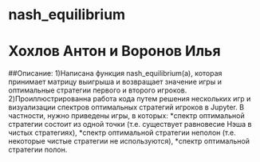 # nash_equilibrium
# Хохлов Антон и Воронов Илья
##Описание: 1)Написана функция nash_equilibrium(a), которая принимает матрицу выигрыша и возвращает значение игры и оптимальные стратегии первого и второго игроков. 2)Проиллюстрированна работа кода путем решения нескольких игр и визуализации спектров оптимальных стратегий игроков в Jupyter. В частности, нужно приведены игры, в которых: *спектр оптимальной стратегии состоит из одной точки (т.е. существует равновесие Нэша в чистых стратегиях), *спектр оптимальной стратегии неполон (т.е. некоторые чистые стратегии не используются), *спектр оптимальной стратегии полон.
